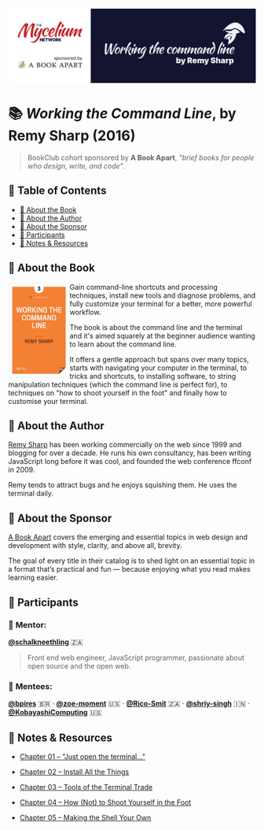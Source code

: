 ![Bookclub banner](assets/bookclub-banner.png)

# 📚 _Working the Command Line_, by Remy Sharp (2016)

> BookClub cohort sponsored by **A Book Apart**, _"brief books for people who design, write, and code"_. 

## 📌 Table of Contents

* [📙 About the Book](#-about-the-book)
* [👤 About the Author](#-about-the-author)
* [🌠 About the Sponsor](#-about-the-sponsor)
* [💫 Participants](#-participants)
* [📑 Notes & Resources](#-notes--resources)

## 📙 About the Book

<img align="left" width="125em" src="assets/bookCover.jpg">

Gain command-line shortcuts and processing techniques, install new tools and diagnose problems, and fully customize your terminal for a better, more powerful workflow.

The book is about the command line and the terminal and it's aimed squarely at the beginner audience wanting to learn about the command line.

It offers a gentle approach but spans over many topics, starts with navigating your computer in the terminal, to tricks and shortcuts, to installing software, to string manipulation techniques (which the command line is perfect for), to techniques on "how to shoot yourself in the foot" and finally how to customise your terminal.

## 👤 About the Author

[Remy Sharp](https://remysharp.com/) has been working commercially on the web since 1999 and blogging for over a decade. He runs his own consultancy, has been writing JavaScript long before it was cool, and founded the web conference ffconf in 2009.

Remy tends to attract bugs and he enjoys squishing them. He uses the terminal daily.

## 🌠 About the Sponsor

[A Book Apart](https://abookapart.com/) covers the emerging and essential topics in web design and development with style, clarity, and above all, brevity.

The goal of every title in their catalog is to shed light on an essential topic in a format that’s practical and fun — because enjoying what you read makes learning easier.

## 💫 Participants

### 🍄 **Mentor:**

[**@schalkneethling**](https://github.com/schalkneethling) 🇿🇦 
 > Front end web engineer, JavaScript programmer, passionate about open source and the open web.

### 🌱 **Mentees:**

[**@bpires**](https://github.com/bpires) 🇧🇷 ·
[**@zoe-moment**](https://github.com/zoe-moment) 🇺🇸 ·
[**@Rico-Smit**](https://github.com/Rico-Smit) 🇿🇦 ·
[**@shriy-singh**](https://github.com/shriy-singh) 🇮🇳 ·
[**@KobayashiComputing**](https://github.com/KobayashiComputing) 🇺🇸

## 📑 Notes & Resources

- [Chapter 01 – "Just open the terminal..."](./chapter1/index.md)

- [Chapter 02 – Install All the Things](./chapter2/index.md)

- [Chapter 03 – Tools of the Terminal Trade](./chapter3/index.md)

- [Chapter 04 – How (Not) to Shoot Yourself in the Foot](./chapter4/index.md)

- [Chapter 05 – Making the Shell Your Own](./chapter5/index.md)